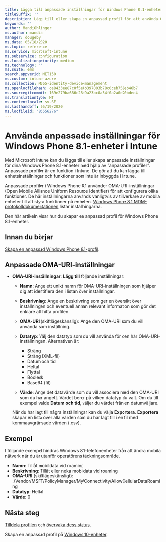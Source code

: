 ```yaml
---
title: Lägga till anpassade inställningar för Windows Phone 8.1-enheter i Microsoft Intune – Azure | Microsoft Docs
titleSuffix: ''
description: Lägg till eller skapa en anpassad profil för att använda OMA-URI-inställningarna för enheter som kör Windows Phone 8.1 i Microsoft Intune.
keywords: ''
author: MandiOhlinger
ms.author: mandia
manager: dougeby
ms.date: 05/18/2020
ms.topic: reference
ms.service: microsoft-intune
ms.subservice: configuration
ms.localizationpriority: medium
ms.technology: ''
ms.suite: ems
search.appverid: MET150
ms.custom: intune-azure
ms.collection: M365-identity-device-management
ms.openlocfilehash: ce8433ee87c0f5e4b397003b78c0ceb751eb46b7
ms.sourcegitcommit: 169e279ba686c28d9a23bc0a54f0a2a0d20bdee4
ms.translationtype: HT
ms.contentlocale: sv-SE
ms.lasthandoff: 05/19/2020
ms.locfileid: "83556276"
---
```

# <a name="use-custom-settings-for-windows-phone-81-devices-in-intune"></a>Använda anpassade inställningar för Windows Phone 8.1-enheter i Intune

Med Microsoft Intune kan du lägga till eller skapa anpassade inställningar för dina Windows Phone 8.1-enheter med hjälp av ”anpassade profiler”. Anpassade profiler är en funktion i Intune. De gör att du kan lägga till enhetsinställningar och funktioner som inte är inbyggda i Intune.

Anpassade profiler i Windows Phone 8.1 använder OMA-URI-inställningar (Open Mobile Alliance Uniform Resource Identifier) för att konfigurera olika funktioner. De här inställningarna används vanligtvis av tillverkare av mobila enheter till att styra funktioner på enheten. [Windows Phone 8.1 MDM-protokolldokumentationen](https://docs.microsoft.com/previous-versions/windows/it-pro/windows-phone/dn499787(v=technet.10)) listar inställningarna.

Den här artikeln visar hur du skapar en anpassad profil för Windows Phone 8.1-enheter. 

## <a name="before-you-begin"></a>Innan du börjar

[Skapa en anpassad Windows Phone 8.1-profil](custom-settings-configure.md).

## <a name="custom-oma-uri-settings"></a>Anpassade OMA-URI-inställningar

- **OMA-URI-inställningar**: **Lägg till** följande inställningar:

  - **Namn**: Ange ett unikt namn för OMA-URI-inställningen som hjälper dig att identifiera den i listan över inställningar.
  - **Beskrivning**: Ange en beskrivning som ger en översikt över inställningen och eventuell annan relevant information som gör det enklare att hitta profilen.
  - **OMA-URI** (skiftlägeskänslig): Ange den OMA-URI som du vill använda som inställning.
  - **Datatyp**: Välj den datatyp som du vill använda för den här OMA-URI-inställningen. Alternativen är:

    - Sträng
    - Sträng (XML-fil)
    - Datum och tid
    - Heltal
    - Flyttal
    - Boolesk
    - Base64 (fil)

  - **Värde**: Ange det datavärde som du vill associera med den OMA-URI som du har angett. Värdet beror på vilken datatyp du valt. Om du till exempel valde **Datum och tid**, väljer du värdet från en datumväljare.

  När du har lagt till några inställningar kan du välja **Exportera**. **Exportera** skapar en lista över alla värden som du har lagt till i en fil med kommaavgränsade värden (.csv).

## <a name="example"></a>Exempel

I följande exempel hindras Windows 8.1-telefonenheter från att ändra mobila nätverk när du är utanför operatörens täckningsområde.

- **Namn**: Tillåt mobildata vid roaming
- **Beskrivning**: Tillåt eller neka mobildata vid roaming
- **OMA-URI** (skiftlägeskänsligt): ./Vendor/MSFT/PolicyManager/My/Connectivity/AllowCellularDataRoaming
- **Datatyp**: Heltal
- **Värde**: 0

## <a name="next-steps"></a>Nästa steg

[Tilldela profilen](device-profile-assign.md) och [övervaka dess status](device-profile-monitor.md).

Skapa en anpassad profil på [Windows 10-enheter](custom-settings-windows-10.md).
